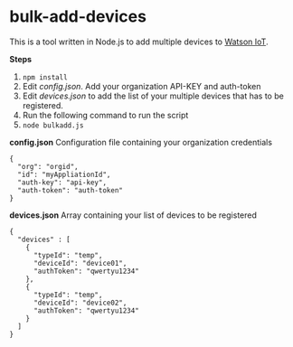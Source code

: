 bulk-add-devices
===================

This is a tool written in Node.js to add multiple devices to [Watson IoT](http://internetofthings.ibmcloud.com/).

**Steps**

1. `npm install`
2. Edit *config.json*. Add your organization API-KEY and auth-token
3. Edit *devices.json* to add the list of your multiple devices that has to be registered.
4. Run the following command to run the script
5.  `node bulkadd.js`

**config.json**
Configuration file containing your organization credentials

    {
      "org": "orgid",
      "id": "myAppliationId",
      "auth-key": "api-key",
      "auth-token": "auth-token"
    }

**devices.json**
Array containing your list of devices to be registered

    {
      "devices" : [
        {
          "typeId": "temp",
          "deviceId": "device01",
          "authToken": "qwertyu1234"
        },
        {
          "typeId": "temp",
          "deviceId": "device02",
          "authToken": "qwertyu1234"
        }
      ]
    }
